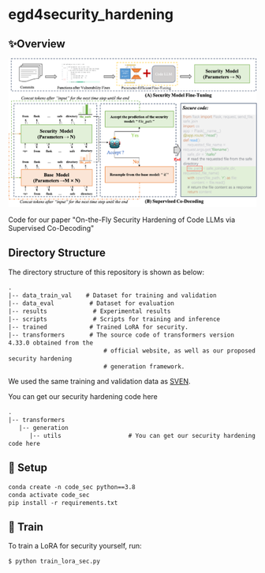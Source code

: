 # egd4security_hardening



## ✨Overview

![framework of our method](figure/frame7.png)

Code for our paper "On-the-Fly Security Hardening of Code LLMs via Supervised Co-Decoding"

## Directory Structure

The directory structure of this repository is shown as below:

```
.
|-- data_train_val    # Dataset for training and validation 
|-- data_eval          # Dataset for evaluation
|-- results	            # Experimental results
|-- scripts             # Scripts for training and inference
|-- trained	           # Trained LoRA for security.
|-- transformers	   # The source code of transformers version 4.33.0 obtained from the
                           # official website, as well as our proposed security hardening
                           # generation framework.

```

We used the same training and validation data as [SVEN](https://github.com/eth-sri/sven). 

You can get our security hardening code here

```
.
|-- transformers
   |-- generation
      |-- utils                   # You can get our security hardening code here
```

## 🔨 Setup

```
conda create -n code_sec python==3.8
conda activate code_sec
pip install -r requirements.txt
```

## 🚀 Train

To train a LoRA for security yourself, run:

```
$ python train_lora_sec.py
```

